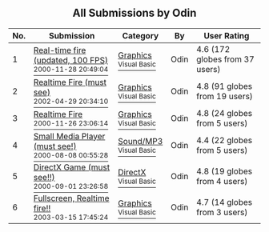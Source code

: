 ﻿<div align="center">

## All Submissions by Odin

</div>

No.  | Submission | Category | By   | User Rating
---- | ---------- | -------- | ---- | -----------
1 | [Real\-time fire \(updated, 100 FPS\)<br /><sup>2000-11-28 20:49:04</sup>](https://github.com/Planet-Source-Code/odin-real-time-fire-updated-100-fps__1-13194) | [Graphics<br /><sup>Visual Basic</sup>](../ByCategory/graphics__1-46.md) | Odin | 4.6 (172 globes from 37 users)
2 | [Realtime Fire \(must see\)<br /><sup>2002-04-29 20:34:10</sup>](https://github.com/Planet-Source-Code/odin-realtime-fire-must-see__1-34233) | [Graphics<br /><sup>Visual Basic</sup>](../ByCategory/graphics__1-46.md) | Odin | 4.8 (91 globes from 19 users)
3 | [Realtime Fire<br /><sup>2000-11-26 23:06:14</sup>](https://github.com/Planet-Source-Code/odin-realtime-fire__1-13136) | [Graphics<br /><sup>Visual Basic</sup>](../ByCategory/graphics__1-46.md) | Odin | 4.8 (24 globes from 5 users)
4 | [Small Media Player \(must see\!\)<br /><sup>2000-08-08 00:55:28</sup>](https://github.com/Planet-Source-Code/odin-small-media-player-must-see__1-10500) | [Sound/MP3<br /><sup>Visual Basic</sup>](../ByCategory/sound-mp3__1-45.md) | Odin | 4.4 (22 globes from 5 users)
5 | [DirectX Game \(must see\!\!\)<br /><sup>2000-09-01 23:26:58</sup>](https://github.com/Planet-Source-Code/odin-directx-game-must-see__1-11460) | [DirectX<br /><sup>Visual Basic</sup>](../ByCategory/directx__1-44.md) | Odin | 4.8 (19 globes from 4 users)
6 | [Fullscreen, Realtime fire\!\!<br /><sup>2003-03-15 17:45:24</sup>](https://github.com/Planet-Source-Code/odin-fullscreen-realtime-fire__1-44032) | [Graphics<br /><sup>Visual Basic</sup>](../ByCategory/graphics__1-46.md) | Odin | 4.7 (14 globes from 3 users)
